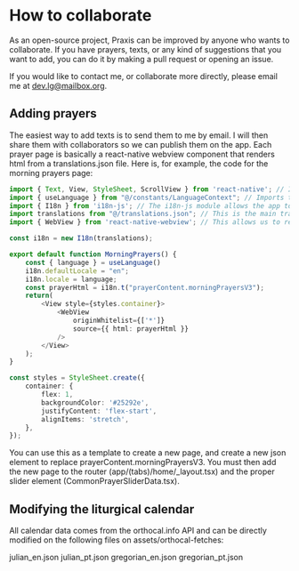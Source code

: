 # How to collaborate
As an open-source project, Praxis can be improved by anyone who wants to collaborate. If you have prayers, texts, or any kind of suggestions that you want to add, you can do it by making a pull request or opening an issue.

If you would like to contact me, or collaborate more directly, please email me at dev.lg@mailbox.org.

## Adding prayers
The easiest way to add texts is to send them to me by email. I will then share them with collaborators so we can publish them on the app. Each prayer page is basically a react-native webview component that renders html from a translations.json file. Here is, for example, the code for the morning prayers page:

``` typescript
import { Text, View, StyleSheet, ScrollView } from 'react-native'; // Imports relevant react-native modules
import { useLanguage } from "@/constants/LanguageContext"; // Imports the language settings for the app
import { I18n } from 'i18n-js'; // The i18n-js module allows the app to use multiple translations
import translations from "@/translations.json"; // This is the main translation file
import { WebView } from 'react-native-webview'; // This allows us to render the page as a web browser would do

const i18n = new I18n(translations);

export default function MorningPrayers() {
    const { language } = useLanguage()
    i18n.defaultLocale = "en";
    i18n.locale = language;
    const prayerHtml = i18n.t("prayerContent.morningPrayersV3");
    return(
        <View style={styles.container}>
            <WebView
                originWhitelist={['*']}
                source={{ html: prayerHtml }}
            />
        </View>
    );
}

const styles = StyleSheet.create({
    container: {
        flex: 1,
        backgroundColor: '#25292e',
        justifyContent: 'flex-start',
        alignItems: 'stretch',
    },
});
```

You can use this as a template to create a new page, and create a new json element to replace prayerContent.morningPrayersV3.
You must then add the new page to the router (app/(tabs)/home/_layout.tsx) and the proper slider element (CommonPrayerSliderData.tsx).

## Modifying the liturgical calendar
All calendar data comes from the orthocal.info API and can be directly modified on the following files on assets/orthocal-fetches:

julian_en.json
julian_pt.json
gregorian_en.json
gregorian_pt.json

